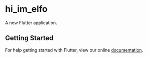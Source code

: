 # hi_im_elfo

A new Flutter application.

## Getting Started

For help getting started with Flutter, view our online
[documentation](https://flutter.io/).
